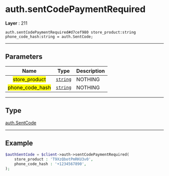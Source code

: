 # auth.sentCodePaymentRequired

**Layer** : 211

```tl
auth.sentCodePaymentRequired#d7cef980 store_product:string phone_code_hash:string = auth.SentCode;
```

---

## Parameters

| Name | Type | Description |
| :---: | :---: | :--- |
| <mark>store_product</mark> | [`string`](type/string) | NOTHING |
| <mark>phone_code_hash</mark> | [`string`](type/string) | NOTHING |

---

## Type

[auth.SentCode](type/auth.SentCode)

---

## Example

```php
$authSentCode = $client->auth->sentCodePaymentRequired(
	store_product : 'T9XzQbotPmRKU3v0',
	phone_code_hash : '+1234567890',
);
```